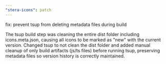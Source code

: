 ```yaml
---
"stera-icons": patch
---
```


fix: prevent tsup from deleting metadata files during build

The tsup build step was cleaning the entire dist folder including icons.meta.json, causing all icons to be marked as "new" with the current version. Changed tsup to not clean the dist folder and added manual cleanup of only build artifacts (js/ts files) before running tsup, preserving metadata files so version history is correctly maintained.


